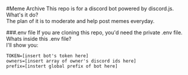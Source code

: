 #Meme Archive
This repo is for a discord bot powered by discord.js.<br>
What's it do?<br>
The plan of it is to moderate and help post memes everyday.

###.env file
If you are cloning this repo, you'd need the private .env file.<br>
Whats inside this .env file?<br>
I'll show you:
```log
TOKEN=[insert bot's token here]
owners=[insert array of owner's discord ids here]
prefix=[instert global prefix of bot here]
```